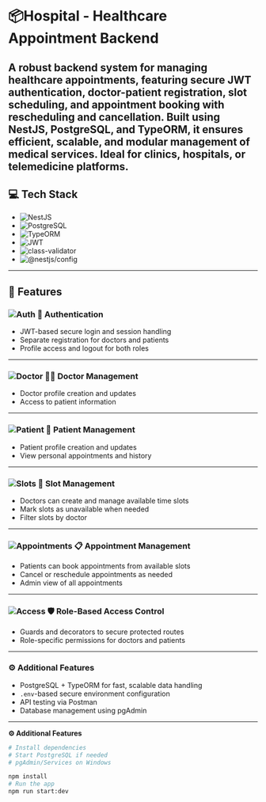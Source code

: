 # 📦Hospital -  Healthcare Appointment Backend

A robust backend system for managing healthcare appointments, featuring secure JWT authentication, doctor-patient registration, slot scheduling, and appointment booking with rescheduling and cancellation. Built using NestJS, PostgreSQL, and TypeORM, it ensures efficient, scalable, and modular management of medical services. Ideal for clinics, hospitals, or telemedicine platforms.
---

## 💻 Tech Stack

- ![NestJS](https://img.shields.io/badge/Backend-NestJS-red)
- ![PostgreSQL](https://img.shields.io/badge/Database-PostgreSQL-darkviolet)
- ![TypeORM](https://img.shields.io/badge/TypeScript-TypeORM-chartreuse)
- ![JWT](https://img.shields.io/badge/JWT-cyan)
- ![class-validator](https://img.shields.io/badge/class-validator-sandybrown)
- ![@nestjs/config](https://img.shields.io/badge/%40nestjs%2Fconfig-darkgoldenrod)

---

## 📝 Features
### ![Auth](https://img.shields.io/badge/Auth-Enabled-brightgreen) 🔐 Authentication
- JWT-based secure login and session handling  
- Separate registration for doctors and patients  
- Profile access and logout for both roles  

---

### ![Doctor](https://img.shields.io/badge/Doctor--Management-Active-blue) 🧑‍⚕️ Doctor Management
- Doctor profile creation and updates  
- Access to patient information  

---

### ![Patient](https://img.shields.io/badge/Patient--Management-Active-orange) 👤 Patient Management
- Patient profile creation and updates  
- View personal appointments and history  

---

### ![Slots](https://img.shields.io/badge/Slot--System-Active-yellow) 📅 Slot Management
- Doctors can create and manage available time slots  
- Mark slots as unavailable when needed  
- Filter slots by doctor  

---

### ![Appointments](https://img.shields.io/badge/Appointments-Full%20Control-red) 📋 Appointment Management
- Patients can book appointments from available slots  
- Cancel or reschedule appointments as needed  
- Admin view of all appointments  

---

### ![Access](https://img.shields.io/badge/Access-Control-important) 🛡 Role-Based Access Control
- Guards and decorators to secure protected routes  
- Role-specific permissions for doctors and patients  

---

### ⚙️ Additional Features
- PostgreSQL + TypeORM for fast, scalable data handling  
- `.env`-based secure environment configuration  
- API testing via Postman  
- Database management using pgAdmin  

---


**⚙️ Additional Features**
```bash
# Install dependencies
# Start PostgreSQL if needed
# pgAdmin/Services on Windows

npm install
# Run the app
npm run start:dev


